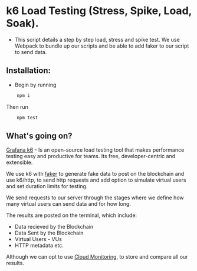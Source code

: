 # k6 Load Testing (Stress, Spike, Load, Soak).
- This script details a step by step load, stress and spike test. We use Webpack to bundle up our scripts and be able to add faker to our script to send data.

## Installation:
- Begin by running

```sh
    npm i
```
Then run

```sh
    npm test
```

## What's going on?

[Grafana k6](https://k6.io/docs) - Is an open-source load testing tool that makes performance testing easy and productive for teams. Its free, developer-centric and extensible.

We use k6 with [faker](https://www.npmjs.com/package/faker/v/4.1.0) to generate fake data to post on the blockchain and use k6/http, to send http requests and add option to simulate virtual users and set duration limits for testing.

We send requests to our server through the stages where we define how many virtual users can send data and for how long.

The results are posted on the terminal, which include:
- Data recieved by the Blockchain
- Data Sent by the Blockchain
- Virtual Users - VUs
- HTTP metadata etc.

Although we can opt to use [Cloud Monitoring](https://k6.io/docs/cloud/analyzing-results/overview/), to store and compare all our results.
